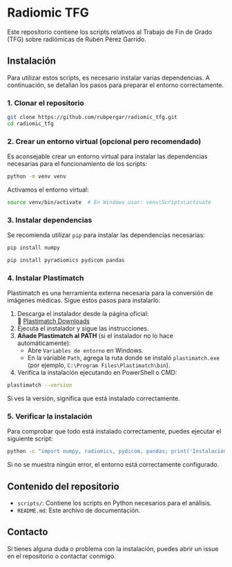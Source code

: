 # Radiomic TFG

Este repositorio contiene los scripts relativos al Trabajo de Fin de Grado (TFG) sobre radiómicas de Rubén Pérez Garrido.

## Instalación

Para utilizar estos scripts, es necesario instalar varias dependencias. A continuación, se detallan los pasos para preparar el entorno correctamente.

### 1. Clonar el repositorio

```bash
git clone https://github.com/rubpergar/radiomic_tfg.git
cd radiomic_tfg
```

### 2. Crear un entorno virtual (opcional pero recomendado)

Es aconsejable crear un entorno virtual para instalar las dependencias necesarias para el funcionamiento de los scripts:

```bash
python -m venv venv
```

Activamos el entorno virtual:

```bash
source venv/bin/activate  # En Windows usar: venv\Scripts\activate
```

### 3. Instalar dependencias

Se recomienda utilizar `pip` para instalar las dependencias necesarias:

```bash
pip install numpy
```

```bash
pip install pyradiomics pydicom pandas
```

### 4. Instalar Plastimatch

Plastimatch es una herramienta externa necesaria para la conversión de imágenes médicas. Sigue estos pasos para instalarlo:

1. Descarga el instalador desde la página oficial:  
   🔗 [Plastimatch Downloads](https://sourceforge.net/projects/plastimatch/)
2. Ejecuta el instalador y sigue las instrucciones.
3. **Añade Plastimatch al PATH** (si el instalador no lo hace automáticamente):
   - Abre `Variables de entorno` en Windows.
   - En la variable `Path`, agrega la ruta donde se instaló `plastimatch.exe` (por ejemplo, `C:\Program Files\Plastimatch\bin`).
4. Verifica la instalación ejecutando en PowerShell o CMD:

```sh
plastimatch --version
```

Si ves la versión, significa que está instalado correctamente.

### 5. Verificar la instalación

Para comprobar que todo está instalado correctamente, puedes ejecutar el siguiente script:

```bash
python -c "import numpy, radiomics, pydicom, pandas; print('Instalación correcta')"
```

Si no se muestra ningún error, el entorno está correctamente configurado.

## Contenido del repositorio

- `scripts/`: Contiene los scripts en Python necesarios para el análisis.
- `README.md`: Este archivo de documentación.

## Contacto

Si tienes alguna duda o problema con la instalación, puedes abrir un issue en el repositorio o contactar conmigo.
